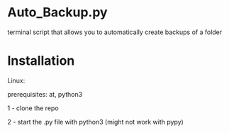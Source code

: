 # Auto_Backup.py
terminal script that allows you to automatically create backups of a folder

# Installation
Linux:

prerequisites: at, python3

1 - clone the repo

2 - start the .py file with python3 (might not work with pypy)
